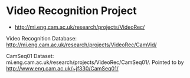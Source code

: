 

# Video Recognition Project

- http://mi.eng.cam.ac.uk/research/projects/VideoRec/

Video Recognition Database: http://mi.eng.cam.ac.uk/research/projects/VideoRec/CamVid/

CamSeq01 Dataset: mi.eng.cam.ac.uk/research/projects/VideoRec/CamSeq01/. Pointed to by http://www.eng.cam.ac.uk/~jf330/CamSeq01/

